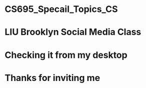 # CS695_Specail_Topics_CS
# LIU Brooklyn Social Media Class
# Checking it from my desktop

# Thanks for inviting me